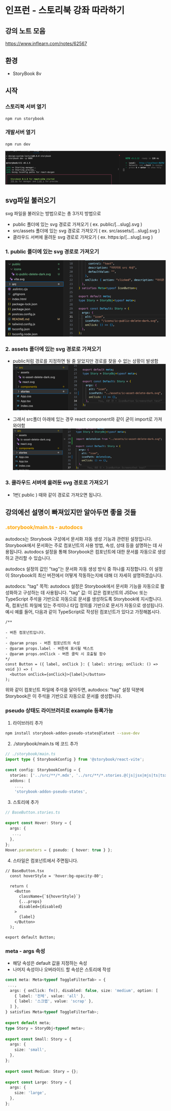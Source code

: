# 인프런 - 스토리북 강좌 따라하기

## 강의 노트 모음

https://www.inflearn.com/notes/62567

## 환경

- StoryBook 8v

## 시작

### 스토리북 서버 열기

`npm run storybook`

### 개발서버 열기

`npm run dev`

![Alt text](public/screenshots/screenshot4.png)

## svg파일 불러오기

svg 파일을 불러오는 방법으로는 총 3가지 방법으로

- public 폴더에 있는 svg 경로로 가져오기 ( ex. public/[...slug].svg )
- src/assets 폴더에 있는 svg 경로로 가져오기 ( ex. src/assets/[...slug].svg )
- 클라우드 서버에 올려둔 svg 경로로 가져오기 ( ex. https:ip/[...slug].svg )

### 1. public 폴더에 있는 svg 경로로 가져오기

![Alt text](public/screenshots/screenshot1.png)

### 2. assets 폴더에 있는 svg 경로로 가져오기

- public처럼 경로를 지정하면 될 줄 알았지만 경로를 찾을 수 없는 상황이 발생함
  ![Alt text](public/screenshots/screenshot2.png)

- 그래서 src폴더 아래에 있는 경우 react component와 같이 굳이 import로 가져와야함
  ![Alt text](public/screenshots/screenshot3.png)

### 3. 클라우드 서버에 올려둔 svg 경로로 가져오기

- 1번( public ) 때와 같이 경로로 가져오면 됩니다.

## 강의에선 설명이 빠져있지만 알아두면 좋을 것들

### <span style="color: orange;">.storybook/main.ts - autodocs</span>

autodocs는 Storybook 구성에서 문서화 자동 생성 기능과 관련된 설정입니다. Storybook에서 문서화는 주로 컴포넌트의 사용 방법, 속성, 상태 등을 설명하는 데 사용됩니다. autodocs 설정을 통해 Storybook은 컴포넌트에 대한 문서를 자동으로 생성하고 관리할 수 있습니다.

autodocs 설정의 값인 "tag"는 문서화 자동 생성 방식 중 하나를 지정합니다. 이 설정이 Storybook의 최신 버전에서 어떻게 작동하는지에 대해 더 자세히 설명하겠습니다.

autodocs: "tag"
목적: autodocs 설정은 Storybook에서 문서화 기능을 자동으로 활성화하고 구성하는 데 사용됩니다.
"tag" 값: 이 값은 컴포넌트의 JSDoc 또는 TypeScript 주석을 기반으로 자동으로 문서를 생성하도록 Storybook에 지시합니다. 즉, 컴포넌트 파일에 있는 주석이나 타입 정의를 기반으로 문서가 자동으로 생성됩니다.
예시
예를 들어, 다음과 같이 TypeScript로 작성된 컴포넌트가 있다고 가정해봅시다.

```tsx
/**

- 버튼 컴포넌트입니다.
-
- @param props - 버튼 컴포넌트의 속성
- @param props.label - 버튼에 표시될 텍스트
- @param props.onClick - 버튼 클릭 시 호출될 함수
*/
const Button = ({ label, onClick }: { label: string; onClick: () => void }) => (
  <button onClick={onClick}>{label}</button>
);
```

위와 같이 컴포넌트 파일에 주석을 달아두면, autodocs: "tag" 설정 덕분에 Storybook은 이 주석을 기반으로 자동으로 문서를 생성합니다.

### pseudo 상태도 라이브러리로 example 등록가능

1. 라이브러리 추가

```bash
npm install storybook-addon-pseudo-states@latest --save-dev
```
2. ./storybook/main.ts 에 코드 추가

```ts
// ./storybook/main.ts
import type { StorybookConfig } from '@storybook/react-vite';

const config: StorybookConfig = {
  stories: ['../src/**/*.mdx', '../src/**/*.stories.@(js|jsx|mjs|ts|tsx)'],
  addons: [
    ...,
    'storybook-addon-pseudo-states',
```

3. 스토리에 추가

```ts
// BaseButton.stories.ts

export const Hover: Story = {
  args: {
   ...,
  },
};
Hover.parameters = { pseudo: { hover: true } };
```

4. 스타일은 컴포넌트에서 주면됩니다.
```tsx
// BaseButton.tsx
  const hoverStyle = 'hover:bg-opacity-80';

  return (
    <Button
      className={`${hoverStyle}`}
      {...props}
      disabled={disabled}
    >
      {label}
    </Button>
  );

export default Button;
```

### meta - args 속성

- 해당 속성은 default 값을 지정하는 속성
- 나머지 속성이나 오버라이드 할 속성은 스토리에 작성
  
```ts
const meta: Meta<typeof ToggleFilterTab> = {
 ...,
  args: { onClick: fn(), disabled: false, size: 'medium', option: [
    { label: '전체', value: 'all' },
    { label: '스크랩', value: 'scrap' },
  ] },
} satisfies Meta<typeof ToggleFilterTab>;

export default meta;
type Story = StoryObj<typeof meta>;

export const Small: Story = {
  args: {
    size: 'small',
  },
};

export const Medium: Story = {};

export const Large: Story = {
  args: {
    size: 'large',
  },
};
```

